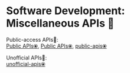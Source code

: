 # Software Development: Miscellaneous APIs 🔌

Public-access APIs💩:  
[Public APIs⦿](https://public-apis.io/),
[Public APIs⦿](https://public-apis.xyz/),
[public-apis⦿](https://github.com/public-apis/public-apis)

Unofficial APIs💩:  
[unofficial-apis⦿](https://github.com/Rolstenhouse/unofficial-apis)
